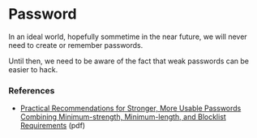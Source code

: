 # Password

In an ideal world, hopefully sommetime in the near future, we will never need to create or remember passwords.

Until then, we need to be aware of the fact that weak passwords can be easier to hack.

### References

- [Practical Recommendations for Stronger, More Usable Passwords Combining Minimum-strength, Minimum-length, and Blocklist Requirements](http://www.andrew.cmu.edu/user/nicolasc/publications/Tan-CCS20.pdf) (pdf)